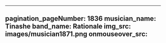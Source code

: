 ------
pagination_pageNumber: 1836
musician_name: Tinashe
band_name: Rationale
img_src: images/musician1871.png
onmouseover_src: 
------
